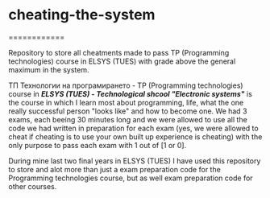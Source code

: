 # cheating-the-system
============

Repository to store all cheatments made to pass TP (Programming technologies) course in ELSYS (TUES) with grade above the general maximum in the system.

ТП Технологии на програмирането - TP (Programming technologies) course in ***ELSYS (TUES) - Technological shcool "Electronic systems"*** is the course in which I learn most about programming, life, what the one really successful person "looks like" and how to become one. We had 3 exams, each beeing 30 minutes long and we were allowed to use all the code we had written in preparation for each exam (yes, we were allowed to cheat if cheating is to use your own built up experience is cheating) with the only purpose to pass each exam with 1 out of [1 or 0].

During mine last two final years in ELSYS (TUES) I have used this repository to store and alot more than just a exam preparation code for the Programming technologies course, but as well exam preparation code for other courses.
